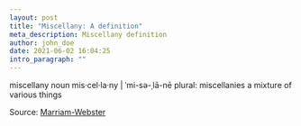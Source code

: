 ```yaml
---
layout: post
title: "Miscellany: A definition"
meta_description: Miscellany definition
author: john_doe
date: 2021-06-02 16:04:25
intro_paragraph: ""
---
```

miscellany noun
mis·​cel·​la·​ny | ˈmi-sə-ˌlā-nē
plural: miscellanies
a mixture of various things

Source: [Marriam-Webster](https://www.merriam-webster.com/dictionary/miscellany)